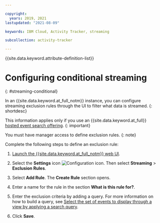 ```yaml
---

copyright:
  years: 2019, 2021
lastupdated: "2021-08-09"

keywords: IBM Cloud, Activity Tracker, streaming

subcollection: activity-tracker

---
```


{{site.data.keyword.attribute-definition-list}}

# Configuring conditional streaming
{: #streaming-conditional}

In an {{site.data.keyword.at_full_notm}} instance, you can configure streaming exclusion rules through the UI to filter what data is streamed.
{: shortdesc}

This information applies only if you use an {{site.data.keyword.at_full}} [hosted event search offering](/docs/activity-tracker?topic=activity-tracker-service_plan).
{: important}

You must have manager access to define exclusion rules.
{: note}

Complete the following steps to define an exclusion rule:

1. [Launch the {{site.data.keyword.at_full_notm}} web UI](/docs/services/activity-tracker?topic=activity-tracker-launch).

2. Select the **Settings** icon ![Configuration icon](images/admin.png "Admin icon"). Then select **Streaming** &gt; **Exclusion Rules**. 

3. Select **Add Rule**. The **Create Rule** section opens.

4. Enter a name for the rule in the section **What is this rule for?**.

5. Enter the exclusion criteria by adding a query. For more information on how to build a query, see [Select the set of events to display through a view by applying a search query](/docs/activity-tracker?topic=activity-tracker-views#views_step2).

6. Click **Save**.







